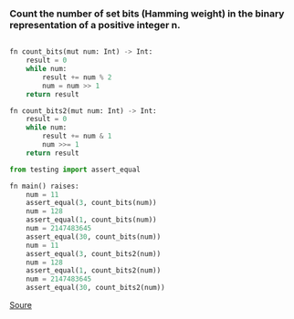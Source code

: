 ### Count the number of set bits (Hamming weight) in the binary representation of a positive integer n.
```python

fn count_bits(mut num: Int) -> Int:
	result = 0
	while num:
		result += num % 2
		num = num >> 1
	return result

fn count_bits2(mut num: Int) -> Int:
	result = 0
	while num:
		result += num & 1
		num >>= 1
	return result

from testing import assert_equal

fn main() raises:
	num = 11
	assert_equal(3, count_bits(num))
	num = 128
	assert_equal(1, count_bits(num))
	num = 2147483645
	assert_equal(30, count_bits(num))
	num = 11
	assert_equal(3, count_bits2(num))
	num = 128
	assert_equal(1, count_bits2(num))
	num = 2147483645
	assert_equal(30, count_bits2(num))
```

[Soure](https://github.com/ratulb/mojo_programming/blob/main/codes/num_ones.mojo)
